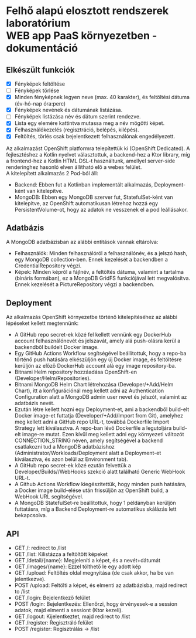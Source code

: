 # Felhő alapú elosztott rendszerek laboratórium<br>WEB app PaaS környezetben - dokumentáció

## Elkészült funkciók
- [x] Fényképek feltöltése
- [ ] Fényképek törlése
- [x] Minden fényképnek legyen neve (max. 40 karakter), és feltöltési dátuma (év-hó-nap óra:perc)
- [x] Fényképek nevének és dátumának listázása.
- [ ] Fényképek listázása név és dátum szerint rendezve.
- [x] Lista egy elemére kattintva mutassa meg a név mögötti képet.
- [x] Felhasználókezelés (regisztráció, belépés, kilépés).
- [x] Feltöltés, törlés csak bejelentkezett felhasználónak engedélyezett.

Az alkalmazást OpenShift platformra telepítettük ki (OpenShift Dedicated). A fejlesztéshez a Kotlin nyelvet választottuk, a backend-hez a Ktor library, míg a frontend-hez a Kotlin HTML DSL-t használtunk, amellyel server-side renderinghez hasonló elven állítható elő a webes felület.<br>
A kitelepített alkalmazás 2 Pod-ból áll:
- Backend: Ebben fut a Kotlinban implementált alkalmazás, Deployment-ként van kitelepítve.
- MongoDB: Ebben egy MongoDB szerver fut, StatefulSet-ként van kitelepítve, az OpenShift automatikusan létrehoz hozzá egy PersistentVolume-ot, hogy az adatok ne vesszenek el a pod leállásakor.

## Adatbázis

A MongoDB adatbázisban az alábbi entitások vannak eltárolva:
- Felhasználók: Minden felhasználóról a felhasználónév, és a jelszó hash, egy MongoDB collection-ben. Ennek kezelését a backendben a CredentialRepository végzi.
- Képek: Minden képről a fájlnév, a feltöltés dátuma, valamint a tartalma (bináris formában), ez a MongoDB GridFS funkciójával lett megvalósítva. Ennek kezelését a PictureRepository végzi a backendben.

## Deployment

Az alkalmazás OpenShift környezetbe történő kitelepítéséhez az alábbi lépéseket kellett megtennünk:
- A GitHub repo secret-ek közé fel kellett vennünk egy DockerHub account felhasználónevét és jelszavát, amely alá push-olásra kerül a backendből buildelt Docker image.
- Egy GitHub Actions Workflow segítségével beállítottuk, hogy a repo-ba történő push hatására elkészüljön egy új Docker image, és feltöltésre kerüljön az előző DockerHub account alá egy image repository-ba.
- Bitnami Helm repository hozzáadása OpenShift-en (Developer/Helm/Repositories).
- Bitnami MongoDB Helm Chart létrehozása (Developer/+Add/Helm Chart), itt a konfigurációnál meg kellett adni az Authentication Configuration alatt a MongoDB admin user nevet és jelszót, valamint az adatbázis nevét.
- Ezután létre kellett hozni egy Deployment-et, ami a backendből build-elt Docker image-et futtatja (Developer/+Add/Import from Git), amelyhez meg kellett adni a GitHub repo URL-t, továbbá Dockerfile Import Strategy lett kiválasztva. A repo-ban lévő Dockerfile a legutoljára build-elt image-re mutat. Ezen kívül meg kellett adni egy környezeti változót CONNECTION_STRING néven, amely segítségével a backend csatlakozni tud a MongoDB adatbázishoz (Administrator/Workloads/Deployment alatt a Deployment-et kiválasztva, és azon belül az Environment tab).
- A GitHub repo secret-ek közé ezután felvettük a Developer/Builds/<build neve>/WebHooks szekció alatt található Generic WebHook URL-t.
- A Github Actions Workflow kiegészítettük, hogy minden push hatására, a Docker image build-elése után frissüljön az OpenShift build, a WebHook URL segítségével.
- A MongoDB StatefulSet-re beállítottuk, hogy 1 példányban kerüljön futtatásra, míg a Backend Deployment-re automatikus skálázás lett bekapcsolva.

## API
- GET /: redirect to /list
- GET /list: Kilistázza a feltöltött képeket
- GET /detail/{name}: Megjeleníti a képet, és a nevét+dátumát
- GET /images/{name}: Ezzel tölthető le egy adott kép
- GET /upload: Feltöltés oldal megnyitása (de csak akkor, ha be van jelentkezve).
- POST /upload: Feltölti a képet, és elmenti az adatbázisba, majd redirect to /list
- GET /login: Bejelentkező felület
- POST /login: Bejelentkezés: Ellenőrzi, hogy érvényesek-e a session adatok, majd elmenti a sessiont (Ktor kezeli).
- GET /logout: Kijelentkeztet, majd redirect to /list
- GET /register: Regisztráló felület
- POST /register: Regisztrálás -> /list

